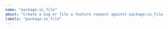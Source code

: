 ```yaml
---
name: "package:io_file"
about: "Create a bug or file a feature request against package:io_file."
labels: "package:io_file"
---
```

